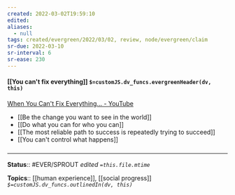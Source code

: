 ```yaml
---
created: 2022-03-02T19:59:10 
edited: 
aliases:
  - null
tags: created/evergreen/2022/03/02, review, node/evergreen/claim
sr-due: 2022-03-10
sr-interval: 6
sr-ease: 230
---
```


#### [[You can't fix everything]] `$=customJS.dv_funcs.evergreenHeader(dv, this)`

[When You Can't Fix Everything... - YouTube](https://www.youtube.com/watch?v=OBtl7QtVP7k)

- [[Be the change you want to see in the world]]
- [[Do what you can for who you can]]
- [[The most reliable path to success is repeatedly trying to succeed]]
- [[You can't control what happens]]
### <hr class="footnote"/>

**Status**:: #EVER/SPROUT
*edited `=this.file.mtime`*

**Topics**:: [[human experience]], [[social progress]]
*`$=customJS.dv_funcs.outlinedIn(dv, this)`*
